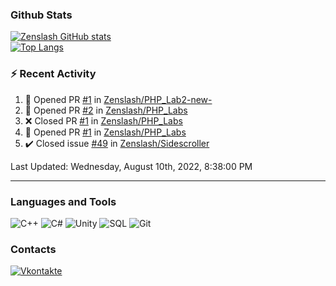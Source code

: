 ### Github Stats
[![Zenslash GitHub stats](https://github-readme-stats.vercel.app/api?username=zenslash&theme=tokyonight&count_private=false&show_icons=true)](https://github.com/zenslash)<br>
[![Top Langs](https://github-readme-stats.vercel.app/api/top-langs/?username=zenslash&theme=tokyonight&hide=html,css,cmake,javascript)](https://github.com/zenslash)

### :zap: Recent Activity

<!--RECENT_ACTIVITY:start-->
1. 💪 Opened PR [#1](https://github.com/Zenslash/PHP_Lab2-new-/pull/1) in [Zenslash/PHP_Lab2-new-](https://github.com/Zenslash/PHP_Lab2-new-)
2. 💪 Opened PR [#2](https://github.com/Zenslash/PHP_Labs/pull/2) in [Zenslash/PHP_Labs](https://github.com/Zenslash/PHP_Labs)
3. ❌ Closed PR [#1](https://github.com/Zenslash/PHP_Labs/pull/1) in [Zenslash/PHP_Labs](https://github.com/Zenslash/PHP_Labs)
4. 💪 Opened PR [#1](https://github.com/Zenslash/PHP_Labs/pull/1) in [Zenslash/PHP_Labs](https://github.com/Zenslash/PHP_Labs)
5. ✔️ Closed issue [#49](https://github.com/Zenslash/Sidescroller/issues/49) in [Zenslash/Sidescroller](https://github.com/Zenslash/Sidescroller)
<!--RECENT_ACTIVITY:end-->

<!--RECENT_ACTIVITY:last_update-->
Last Updated: Wednesday, August 10th, 2022, 8:38:00 PM
<!--RECENT_ACTIVITY:last_update_end-->

---

### Languages and Tools
![C++](https://img.shields.io/badge/-C++-15130A?style=for-the-badge&logo=c&logoColor=458EC6)
![C#](https://img.shields.io/badge/C%23-15130A?style=for-the-badge&logo=c-sharp&logoColor=50D941)
![Unity](https://img.shields.io/badge/Unity-15130A?style=for-the-badge&logo=unity&logoColor=white)
![SQL](https://img.shields.io/badge/MySQL-15130A?style=for-the-badge&logo=mysql&logoColor=DB0F0F)
![Git](https://img.shields.io/badge/Git-15130A?style=for-the-badge&logo=git&logoColor=ED7373)

### Contacts
[![Vkontakte](https://img.shields.io/badge/-Vkontakte-15130A?style=for-the-badge&logo=Vk&logoColor=4F7DB3)](https://vk.com/zenslash)
